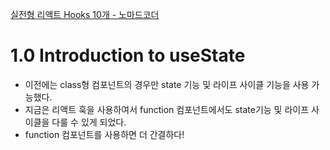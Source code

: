 [실전형 리액트 Hooks 10개 - 노마드코더](https://nomadcoders.co/react-hooks-introduction/lobby)

# 1.0 Introduction to useState

- 이전에는 class형 컴포넌트의 경우만 state 기능 및 라이프 사이클 기능을 사용 가능했다.
- 지금은 리액트 훅을 사용하여서 function 컴포넌트에서도 state기능 및 라이프 사이클을 다룰 수 있게 되었다.
- function 컴포넌트를 사용하면 더 간결하다!
